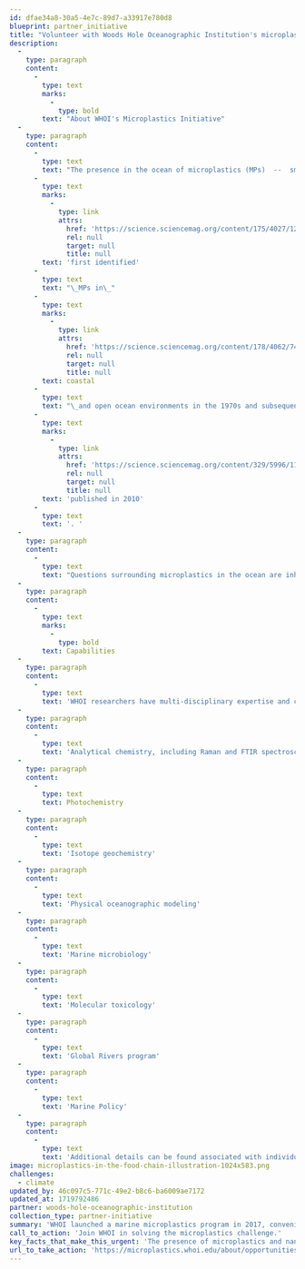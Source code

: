 ```yaml
---
id: dfae34a8-30a5-4e7c-89d7-a33917e780d8
blueprint: partner_initiative
title: "Volunteer with Woods Hole Oceanographic Institution's microplastics initiative."
description:
  -
    type: paragraph
    content:
      -
        type: text
        marks:
          -
            type: bold
        text: "About WHOI's Microplastics Initiative"
  -
    type: paragraph
    content:
      -
        type: text
        text: "The presence in the ocean of microplastics (MPs)  --  small particles of plastic less than 5 mm in size  --  has emerged as a major cause for concern around the world. WHOI scientists\_"
      -
        type: text
        marks:
          -
            type: link
            attrs:
              href: 'https://science.sciencemag.org/content/175/4027/1240'
              rel: null
              target: null
              title: null
        text: 'first identified'
      -
        type: text
        text: "\_MPs in\_"
      -
        type: text
        marks:
          -
            type: link
            attrs:
              href: 'https://science.sciencemag.org/content/178/4062/749'
              rel: null
              target: null
              title: null
        text: coastal
      -
        type: text
        text: "\_and open ocean environments in the 1970s and subsequently contributed to seminal research on the presence of MPs in the North Atlantic subtropical gyre that was\_"
      -
        type: text
        marks:
          -
            type: link
            attrs:
              href: 'https://science.sciencemag.org/content/329/5996/1185'
              rel: null
              target: null
              title: null
        text: 'published in 2010'
      -
        type: text
        text: '. '
  -
    type: paragraph
    content:
      -
        type: text
        text: "Questions surrounding microplastics in the ocean are inherently complex and cross traditional disciplinary boundaries. As a result,\_WHOI researchers\_are working individually and collaboratively to conduct cross-disciplinary research to understand the fate and impacts of marine microplastics and their much smaller cousin, nanoplastics. The research is supported by\_partners and sponsors\_that include federal agencies, foundations, and individuals. WHOI scientists and engineers are also providing leadership in the microplastics research field by organizing\_events\_and giving\_presentations\_to a variety of audiences."
  -
    type: paragraph
    content:
      -
        type: text
        marks:
          -
            type: bold
        text: Capabilities
  -
    type: paragraph
    content:
      -
        type: text
        text: 'WHOI researchers have multi-disciplinary expertise and capabilities that are being applied to understand microplastics in the ocean:'
  -
    type: paragraph
    content:
      -
        type: text
        text: 'Analytical chemistry, including Raman and FTIR spectroscopy and mass spectrometry'
  -
    type: paragraph
    content:
      -
        type: text
        text: Photochemistry
  -
    type: paragraph
    content:
      -
        type: text
        text: 'Isotope geochemistry'
  -
    type: paragraph
    content:
      -
        type: text
        text: 'Physical oceanographic modeling'
  -
    type: paragraph
    content:
      -
        type: text
        text: 'Marine microbiology'
  -
    type: paragraph
    content:
      -
        type: text
        text: 'Molecular toxicology'
  -
    type: paragraph
    content:
      -
        type: text
        text: 'Global Rivers program'
  -
    type: paragraph
    content:
      -
        type: text
        text: 'Marine Policy'
  -
    type: paragraph
    content:
      -
        type: text
        text: 'Additional details can be found associated with individual team members.'
image: microplastics-in-the-food-chain-illustration-1024x583.png
challenges:
  - climate
updated_by: 46c097c5-771c-49e2-b8c6-ba6009ae7172
updated_at: 1719792486
partner: woods-hole-oceanographic-institution
collection_type: partner-initiative
summary: 'WHOI launched a marine microplastics program in 2017, convening an international workshop to identify key knowledge gaps and research questions, while also building a long-term, collaborative, interdisciplinary research program to provide better understanding of microplastics and possible solutions.'
call_to_action: 'Join WHOI in solving the microplastics challenge.'
key_facts_that_make_this_urgent: 'The presence of microplastics and nanoplastics in the oceans is a worldwide concern. WHOI has launched an interdisciplinary research program to understand the fate and impacts of plastics in the marine environment. Our research involves a diverse group of scientists, engineers, students, postdoctoral researchers, and science communicators. We invite you to explore microplastics@whoi.edu and contact any of the team members to inquire about opportunities to become involved in and support our research effort.'
url_to_take_action: 'https://microplastics.whoi.edu/about/opportunities/'
---
```

